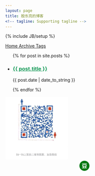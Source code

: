 ```yaml
---
layout: page
title: 殷东亮的博客
<!-- tagline: Supporting tagline -->
---
```

{% include JB/setup %}

<div class="ui secondary pointing menu">
	<a class="active item" href="/">
		Home
	</a>
	<a class="item" href="/archive.html">
		Archive
	</a>
	<a class="item" href="/tags.html">
		Tags
	</a>
</div>
<div class="ui">
	<div class="ui stackable grid">
		<div class="ten wide column">
			<ul class="posts ui list">
				{% for post in site.posts %}
				<li class="">
					<h3 class=""><a href="{{ BASE_PATH }}{{ post.url }}" style="color: #159957;">{{ post.title }}</a></h3>
					<div>
						<span class="site-footer-credits">{{ post.date | date_to_string }}</span>
					</div>
					<p></p>
				</li>
				{% endfor %}
			</ul>
		</div>
		<div class="six wide column">
			<div class="" >
				<img src="/image/wechat.png" height="200">
				<br>
			</div>
			<div style="text-align: center;">
				<a href="https://github.com/tcitry" target="_blank" style="background: url('/image/sns_bg.png') -263px -5px no-repeat;" class="sns"></a>
				<a href="https://twitter.com/tcitry" target="_blank" style="background: url('/image/sns_bg.png') -4px -5px no-repeat;" class="sns"></a>
				<a href="http://segmentfault.com/u/tcitry" target="_blank" style="background: url('/image/sns_bg.png') -520px -5px no-repeat;" class="sns"></a>
				<a href="http://www.zhihu.com/people/tcitry" target="_blank" style="background: url('/image/sns_bg.png') -314px -5px no-repeat;" class="sns"></a>
				<a href="http://weibo.com/tcitry" target="_blank" style="background: url('/image/sns_bg.png') -469px -5px no-repeat;" class="sns"></a>
				<a href="http://www.douban.com/people/yindongliang/" target="_blank" class="sns">
					<img src="/image/douban.png" class="sns-img">
				</a>
			</div>
		</div>
	</div>
</div>
